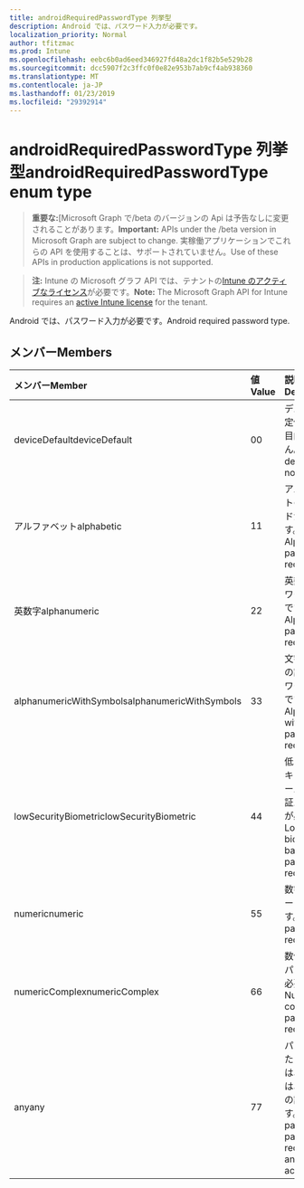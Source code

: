 ```yaml
---
title: androidRequiredPasswordType 列挙型
description: Android では、パスワード入力が必要です。
localization_priority: Normal
author: tfitzmac
ms.prod: Intune
ms.openlocfilehash: eebc6b0ad6eed346927fd48a2dc1f82b5e529b28
ms.sourcegitcommit: dcc5907f2c3ffc0f0e82e953b7ab9cf4ab938360
ms.translationtype: MT
ms.contentlocale: ja-JP
ms.lasthandoff: 01/23/2019
ms.locfileid: "29392914"
---
```

# <a name="androidrequiredpasswordtype-enum-type"></a><span data-ttu-id="e8a18-103">androidRequiredPasswordType 列挙型</span><span class="sxs-lookup"><span data-stu-id="e8a18-103">androidRequiredPasswordType enum type</span></span>

> <span data-ttu-id="e8a18-104">**重要な:**[Microsoft Graph で/beta のバージョンの Api は予告なしに変更されることがあります。</span><span class="sxs-lookup"><span data-stu-id="e8a18-104">**Important:** APIs under the /beta version in Microsoft Graph are subject to change.</span></span> <span data-ttu-id="e8a18-105">実稼働アプリケーションでこれらの API を使用することは、サポートされていません。</span><span class="sxs-lookup"><span data-stu-id="e8a18-105">Use of these APIs in production applications is not supported.</span></span>

> <span data-ttu-id="e8a18-106">**注:** Intune の Microsoft グラフ API では、テナントの[Intune のアクティブなライセンス](https://go.microsoft.com/fwlink/?linkid=839381)が必要です。</span><span class="sxs-lookup"><span data-stu-id="e8a18-106">**Note:** The Microsoft Graph API for Intune requires an [active Intune license](https://go.microsoft.com/fwlink/?linkid=839381) for the tenant.</span></span>

<span data-ttu-id="e8a18-107">Android では、パスワード入力が必要です。</span><span class="sxs-lookup"><span data-stu-id="e8a18-107">Android required password type.</span></span>

## <a name="members"></a><span data-ttu-id="e8a18-108">メンバー</span><span class="sxs-lookup"><span data-stu-id="e8a18-108">Members</span></span>
|<span data-ttu-id="e8a18-109">メンバー</span><span class="sxs-lookup"><span data-stu-id="e8a18-109">Member</span></span>|<span data-ttu-id="e8a18-110">値</span><span class="sxs-lookup"><span data-stu-id="e8a18-110">Value</span></span>|<span data-ttu-id="e8a18-111">説明</span><span class="sxs-lookup"><span data-stu-id="e8a18-111">Description</span></span>|
|:---|:---|:---|
|<span data-ttu-id="e8a18-112">deviceDefault</span><span class="sxs-lookup"><span data-stu-id="e8a18-112">deviceDefault</span></span>|<span data-ttu-id="e8a18-113">0</span><span class="sxs-lookup"><span data-stu-id="e8a18-113">0</span></span>|<span data-ttu-id="e8a18-114">デバイスの既定値でことを目的しません。</span><span class="sxs-lookup"><span data-stu-id="e8a18-114">Device default value, no intent.</span></span>|
|<span data-ttu-id="e8a18-115">アルファベット</span><span class="sxs-lookup"><span data-stu-id="e8a18-115">alphabetic</span></span>|<span data-ttu-id="e8a18-116">1</span><span class="sxs-lookup"><span data-stu-id="e8a18-116">1</span></span>|<span data-ttu-id="e8a18-117">アルファベットのパスワードが必要です。</span><span class="sxs-lookup"><span data-stu-id="e8a18-117">Alphabetic password required.</span></span>|
|<span data-ttu-id="e8a18-118">英数字</span><span class="sxs-lookup"><span data-stu-id="e8a18-118">alphanumeric</span></span>|<span data-ttu-id="e8a18-119">2</span><span class="sxs-lookup"><span data-stu-id="e8a18-119">2</span></span>|<span data-ttu-id="e8a18-120">英数字のパスワードが必要です。</span><span class="sxs-lookup"><span data-stu-id="e8a18-120">Alphanumeric password required.</span></span>|
|<span data-ttu-id="e8a18-121">alphanumericWithSymbols</span><span class="sxs-lookup"><span data-stu-id="e8a18-121">alphanumericWithSymbols</span></span>|<span data-ttu-id="e8a18-122">3</span><span class="sxs-lookup"><span data-stu-id="e8a18-122">3</span></span>|<span data-ttu-id="e8a18-123">文字の英数字の記号のパスワードが必要です。</span><span class="sxs-lookup"><span data-stu-id="e8a18-123">Alphanumeric with symbols password required.</span></span>|
|<span data-ttu-id="e8a18-124">lowSecurityBiometric</span><span class="sxs-lookup"><span data-stu-id="e8a18-124">lowSecurityBiometric</span></span>|<span data-ttu-id="e8a18-125">4</span><span class="sxs-lookup"><span data-stu-id="e8a18-125">4</span></span>|<span data-ttu-id="e8a18-126">低レベルのセキュリティ ベースの生体認証パスワードが必要です。</span><span class="sxs-lookup"><span data-stu-id="e8a18-126">Low security biometrics based password required.</span></span>|
|<span data-ttu-id="e8a18-127">numeric</span><span class="sxs-lookup"><span data-stu-id="e8a18-127">numeric</span></span>|<span data-ttu-id="e8a18-128">5</span><span class="sxs-lookup"><span data-stu-id="e8a18-128">5</span></span>|<span data-ttu-id="e8a18-129">数字のパスワードが必要です。</span><span class="sxs-lookup"><span data-stu-id="e8a18-129">Numeric password required.</span></span>|
|<span data-ttu-id="e8a18-130">numericComplex</span><span class="sxs-lookup"><span data-stu-id="e8a18-130">numericComplex</span></span>|<span data-ttu-id="e8a18-131">6</span><span class="sxs-lookup"><span data-stu-id="e8a18-131">6</span></span>|<span data-ttu-id="e8a18-132">数値の複雑なパスワードが必要です。</span><span class="sxs-lookup"><span data-stu-id="e8a18-132">Numeric complex password required.</span></span>|
|<span data-ttu-id="e8a18-133">any</span><span class="sxs-lookup"><span data-stu-id="e8a18-133">any</span></span>|<span data-ttu-id="e8a18-134">7</span><span class="sxs-lookup"><span data-stu-id="e8a18-134">7</span></span>|<span data-ttu-id="e8a18-135">パスワードまたはパターンは、必須では、いずれかの許容可能です。</span><span class="sxs-lookup"><span data-stu-id="e8a18-135">A password or pattern is required, and any is acceptable.</span></span>|




